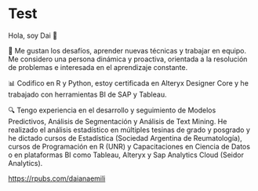# Test

Hola, soy Dai 🙋

💬 Me gustan los desafíos, aprender nuevas técnicas y trabajar en equipo. Me considero una persona dinámica y proactiva, orientada a la resolución de problemas e interesada en el aprendizaje constante.

📊 Codifico en R y Python, estoy certificada en Alteryx Designer Core y he trabajado con herramientas BI de SAP y Tableau.

🔍 Tengo experiencia en el desarrollo y seguimiento de Modelos Predictivos, Análisis de Segmentación y Análisis de Text Mining. He realizado el análisis estadístico en múltiples tesinas de grado y posgrado y he dictado cursos de Estadística (Sociedad Argentina de Reumatología), cursos de Programación en R (UNR) y Capacitaciones en Ciencia de Datos o en plataformas BI como Tableau, Alteryx y Sap Analytics Cloud (Seidor Analytics).

https://rpubs.com/daianaemili
